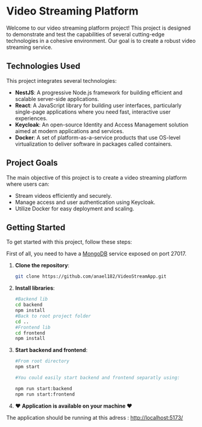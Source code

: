 # Video Streaming Platform

Welcome to our video streaming platform project! This project is designed to demonstrate and test the capabilities of several cutting-edge technologies in a cohesive environment. Our goal is to create a robust video streaming service.

## Technologies Used

This project integrates several technologies:

- **NestJS**: A progressive Node.js framework for building efficient and scalable server-side applications.
- **React**: A JavaScript library for building user interfaces, particularly single-page applications where you need fast, interactive user experiences.
- **Keycloak**: An open-source Identity and Access Management solution aimed at modern applications and services.
- **Docker**: A set of platform-as-a-service products that use OS-level virtualization to deliver software in packages called containers.

## Project Goals

The main objective of this project is to create a video streaming platform where users can:

- Stream videos efficiently and securely.
- Manage access and user authentication using Keycloak.
- Utilize Docker for easy deployment and scaling.

## Getting Started

To get started with this project, follow these steps:

First of all, you need to have a [MongoDB](https://www.mongodb.com/) service exposed on port 27017.

1. **Clone the repository**:

   ```bash
   git clone https://github.com/anael182/VideoStreamApp.git
   ```

2. **Install libraries**:

   ```bash
   #Backend lib
   cd backend
   npm install
   #Back to root project folder
   cd ..
   #Frontend lib
   cd frontend
   npm install
   ```

3. **Start backend and frontend**:

   ```bash
   #From root directory
   npm start
   ```

   ```bash
   #You could easily start backend and frontend separatly using:

   npm run start:backend
   npm run start:frontend
   ```

4. **❤️ Application is available on your machine ❤️**

The application should be running at this adress : <http://localhost:5173/>
